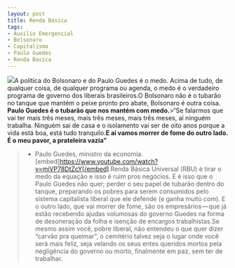 ```yaml
---
layout: post
title: Renda Básica
tags:
- Auxilio Emergencial
- Bolsonaro
- Capitalismo
- Paulo Guedes
- Renda Basica
---
```


![](https://cdn-images-1.medium.com/max/800/1*scldl9dg7QvzA7nXVQeGTQ.jpeg)A política do Bolsonaro e do Paulo Guedes é o medo. Acima de tudo, de qualquer coisa, de qualquer programa ou agenda, o medo é o verdadeiro programa de governo dos liberais brasileiros.O Bolsonaro não é o tubarão no tanque que mantém o peixe pronto pro abate, Bolsonaro é outra coisa. 
**Paulo Guedes é o tubarão que nos mantém com medo.**>“Se falarmos que vai ter mais três meses, mais três meses, mais três meses, aí ninguém trabalha. Ninguém sai de casa e o isolamento vai ser de oito anos porque a vida está boa, está tudo tranquilo.**E aí vamos morrer de fome do outro lado. É o meu pavor, a prateleira vazia”**
>- Paulo Guedes, ministro da economia.
[embed]https://www.youtube.com/watch?v=miVP78DtZcY[/embed]
Renda Básica Universal (RBU) é tirar o medo da equação e isso é ruim pros negócios. E é isso que o Paulo Guedes não quer; perder o seu papel de tubarão dentro do tanque, preparando os pobres para serem consumidos pelo sistema capitalista liberal que ele defende (e ganha muito com). E o outro lado, que vai morrer de fome, são os empresários — que já estão recebendo ajudas volumosas do governo Guedes na forma de desoneração da folha e isenção de encargos trabalhistas.Se mesmo assim você, pobre liberal, não entendeu o que quer dizer “carvão pra queimar”, o cemitério talvez seja o lugar onde você será mais feliz, seja velando os seus entes queridos mortos pela negligência do governo ou morto, finalmente em paz, sem ter de trabalhar.
